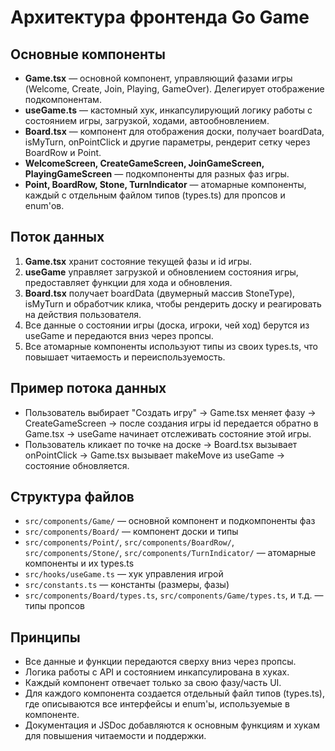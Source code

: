 # Архитектура фронтенда Go Game

## Основные компоненты

- **Game.tsx** — основной компонент, управляющий фазами игры (Welcome, Create, Join, Playing, GameOver). Делегирует отображение подкомпонентам.
- **useGame.ts** — кастомный хук, инкапсулирующий логику работы с состоянием игры, загрузкой, ходами, автообновлением.
- **Board.tsx** — компонент для отображения доски, получает boardData, isMyTurn, onPointClick и другие параметры, рендерит сетку через BoardRow и Point.
- **WelcomeScreen, CreateGameScreen, JoinGameScreen, PlayingGameScreen** — подкомпоненты для разных фаз игры.
- **Point, BoardRow, Stone, TurnIndicator** — атомарные компоненты, каждый с отдельным файлом типов (types.ts) для пропсов и enum'ов.

## Поток данных

1. **Game.tsx** хранит состояние текущей фазы и id игры.
2. **useGame** управляет загрузкой и обновлением состояния игры, предоставляет функции для хода и обновления.
3. **Board.tsx** получает boardData (двумерный массив StoneType), isMyTurn и обработчик клика, чтобы рендерить доску и реагировать на действия пользователя.
4. Все данные о состоянии игры (доска, игроки, чей ход) берутся из useGame и передаются вниз через пропсы.
5. Все атомарные компоненты используют типы из своих types.ts, что повышает читаемость и переиспользуемость.

## Пример потока данных

- Пользователь выбирает "Создать игру" → Game.tsx меняет фазу → CreateGameScreen → после создания игры id передается обратно в Game.tsx → useGame начинает отслеживать состояние этой игры.
- Пользователь кликает по точке на доске → Board.tsx вызывает onPointClick → Game.tsx вызывает makeMove из useGame → состояние обновляется.

## Структура файлов

- `src/components/Game/` — основной компонент и подкомпоненты фаз
- `src/components/Board/` — компонент доски и типы
- `src/components/Point/`, `src/components/BoardRow/`, `src/components/Stone/`, `src/components/TurnIndicator/` — атомарные компоненты и их types.ts
- `src/hooks/useGame.ts` — хук управления игрой
- `src/constants.ts` — константы (размеры, фазы)
- `src/components/Board/types.ts`, `src/components/Game/types.ts`, и т.д. — типы пропсов

## Принципы

- Все данные и функции передаются сверху вниз через пропсы.
- Логика работы с API и состоянием инкапсулирована в хуках.
- Каждый компонент отвечает только за свою фазу/часть UI.
- Для каждого компонента создается отдельный файл типов (types.ts), где описываются все интерфейсы и enum'ы, используемые в компоненте.
- Документация и JSDoc добавляются к основным функциям и хукам для повышения читаемости и поддержки. 